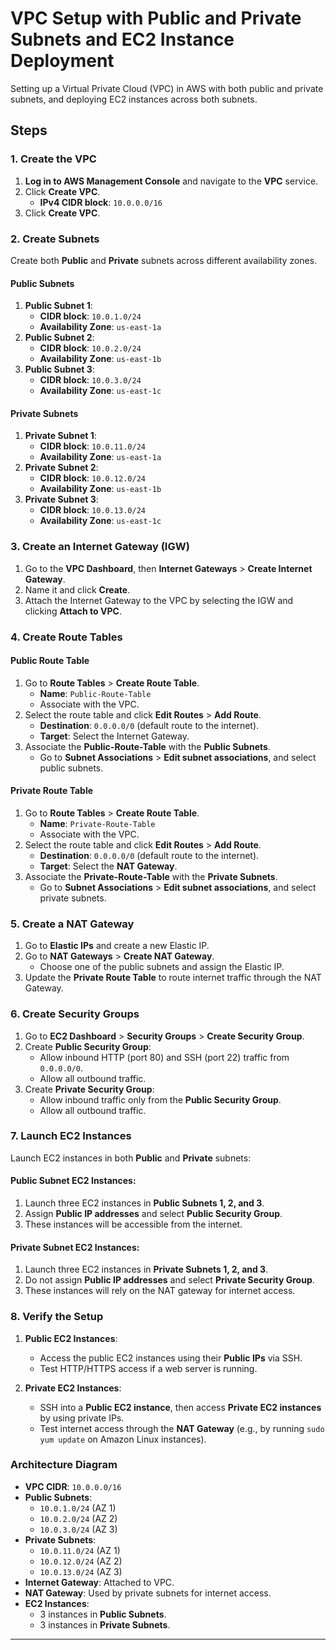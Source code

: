 # VPC Setup with Public and Private Subnets and EC2 Instance Deployment

Setting up a Virtual Private Cloud (VPC) in AWS with both public and private subnets, and deploying EC2 instances across both subnets.

## Steps

### 1. **Create the VPC**
1. **Log in to AWS Management Console** and navigate to the **VPC** service.
2. Click **Create VPC**.
   - **IPv4 CIDR block**: `10.0.0.0/16`
3. Click **Create VPC**.

### 2. **Create Subnets**
Create both **Public** and **Private** subnets across different availability zones.

#### Public Subnets
1. **Public Subnet 1**:
   - **CIDR block**: `10.0.1.0/24`
   - **Availability Zone**: `us-east-1a`
2. **Public Subnet 2**:
   - **CIDR block**: `10.0.2.0/24`
   - **Availability Zone**: `us-east-1b`
3. **Public Subnet 3**:
   - **CIDR block**: `10.0.3.0/24`
   - **Availability Zone**: `us-east-1c`

#### Private Subnets
1. **Private Subnet 1**:
   - **CIDR block**: `10.0.11.0/24`
   - **Availability Zone**: `us-east-1a`
2. **Private Subnet 2**:
   - **CIDR block**: `10.0.12.0/24`
   - **Availability Zone**: `us-east-1b`
3. **Private Subnet 3**:
   - **CIDR block**: `10.0.13.0/24`
   - **Availability Zone**: `us-east-1c`

### 3. **Create an Internet Gateway (IGW)**
1. Go to the **VPC Dashboard**, then **Internet Gateways** > **Create Internet Gateway**.
2. Name it and click **Create**.
3. Attach the Internet Gateway to the VPC by selecting the IGW and clicking **Attach to VPC**.

### 4. **Create Route Tables**
#### Public Route Table
1. Go to **Route Tables** > **Create Route Table**.
   - **Name**: `Public-Route-Table`
   - Associate with the VPC.
2. Select the route table and click **Edit Routes** > **Add Route**.
   - **Destination**: `0.0.0.0/0` (default route to the internet).
   - **Target**: Select the Internet Gateway.
3. Associate the **Public-Route-Table** with the **Public Subnets**.
   - Go to **Subnet Associations** > **Edit subnet associations**, and select public subnets.

#### Private Route Table
1. Go to **Route Tables** > **Create Route Table**.
   - **Name**: `Private-Route-Table`
   - Associate with the VPC.
2. Select the route table and click **Edit Routes** > **Add Route**.
   - **Destination**: `0.0.0.0/0` (default route to the internet).
   - **Target**: Select the **NAT Gateway**.
3. Associate the **Private-Route-Table** with the **Private Subnets**.
   - Go to **Subnet Associations** > **Edit subnet associations**, and select private subnets.

### 5. **Create a NAT Gateway**
1. Go to **Elastic IPs** and create a new Elastic IP.
2. Go to **NAT Gateways** > **Create NAT Gateway**.
   - Choose one of the public subnets and assign the Elastic IP.
3. Update the **Private Route Table** to route internet traffic through the NAT Gateway.

### 6. **Create Security Groups**
1. Go to **EC2 Dashboard** > **Security Groups** > **Create Security Group**.
2. Create **Public Security Group**:
   - Allow inbound HTTP (port 80) and SSH (port 22) traffic from `0.0.0.0/0`.
   - Allow all outbound traffic.
3. Create **Private Security Group**:
   - Allow inbound traffic only from the **Public Security Group**.
   - Allow all outbound traffic.

### 7. **Launch EC2 Instances**
Launch EC2 instances in both **Public** and **Private** subnets:

#### Public Subnet EC2 Instances:
1. Launch three EC2 instances in **Public Subnets 1, 2, and 3**.
2. Assign **Public IP addresses** and select **Public Security Group**.
3. These instances will be accessible from the internet.

#### Private Subnet EC2 Instances:
1. Launch three EC2 instances in **Private Subnets 1, 2, and 3**.
2. Do not assign **Public IP addresses** and select **Private Security Group**.
3. These instances will rely on the NAT gateway for internet access.

### 8. **Verify the Setup**
1. **Public EC2 Instances**:
   - Access the public EC2 instances using their **Public IPs** via SSH.
   - Test HTTP/HTTPS access if a web server is running.

2. **Private EC2 Instances**:
   - SSH into a **Public EC2 instance**, then access **Private EC2 instances** by using private IPs.
   - Test internet access through the **NAT Gateway** (e.g., by running `sudo yum update` on Amazon Linux instances).

### Architecture Diagram
- **VPC CIDR**: `10.0.0.0/16`
- **Public Subnets**:
  - `10.0.1.0/24` (AZ 1)
  - `10.0.2.0/24` (AZ 2)
  - `10.0.3.0/24` (AZ 3)
- **Private Subnets**:
  - `10.0.11.0/24` (AZ 1)
  - `10.0.12.0/24` (AZ 2)
  - `10.0.13.0/24` (AZ 3)
- **Internet Gateway**: Attached to VPC.
- **NAT Gateway**: Used by private subnets for internet access.
- **EC2 Instances**:
  - 3 instances in **Public Subnets**.
  - 3 instances in **Private Subnets**.

---
